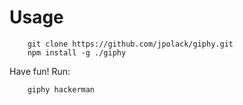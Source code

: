 # Usage
```
    git clone https://github.com/jpolack/giphy.git
    npm install -g ./giphy
```

Have fun! Run:

```
    giphy hackerman
```

